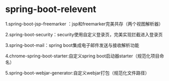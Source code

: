 # spring-boot-relevent

1.spring-boot-jsp-freemarker ：jsp和freemarker完美共存（两个视图解析器）

2.spring-boot-security：security使用自定义登录页，完美实现拦截进入登录页

3.spring-boot-mail：spring boot集成电子邮件发送与接收解析功能

4.chrome-spring-boot-starter:自定义spring boot启动器starter（规范化项目命名）

5.spring-boot-webjar-generator:自定义webjar打包（规范化文件路径）
